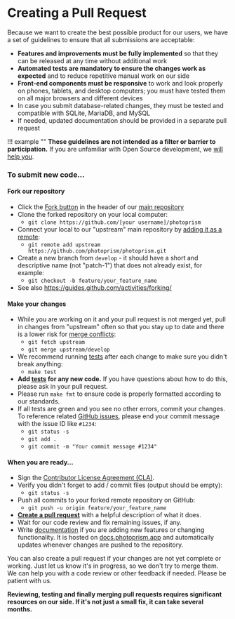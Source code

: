 # Creating a Pull Request

Because we want to create the best possible product for our users, we have a set of 
guidelines to ensure that all submissions are acceptable:

- **Features and improvements must be fully implemented** so that they can be released at any time without additional work
- **Automated tests are mandatory to ensure the changes work as expected** and to reduce repetitive manual work on our side
- **Front-end components must be responsive** to work and look properly on phones, tablets, and desktop computers; you must have tested them on all major browsers and different devices
- In case you submit database-related changes, they must be tested and compatible with SQLite, MariaDB, and MySQL
- If needed, updated documentation should be provided in a separate pull request

!!! example ""
    **These guidelines are not intended as a filter or barrier to participation.** If you are unfamiliar with
    Open Source development, we [will help you](https://gitter.im/browseyourlife/community).

### To submit new code... ###

#### Fork our repository ####

  * Click the [Fork button](https://help.github.com/articles/working-with-forks/) in the header of our [main repository](https://github.com/photoprism/photoprism)
  * Clone the forked repository on your local computer: 
    * `git clone https://github.com/[your username]/photoprism`
  * Connect your local to our "upstream" main repository by [adding it as a remote](https://help.github.com/articles/configuring-a-remote-for-a-fork/): 
    * `git remote add upstream https://github.com/photoprism/photoprism.git` 
  * Create a new branch from `develop` - it should have a short and descriptive name (not "patch-1") that does not already exist, for example:
    * `git checkout -b feature/your_feature_name` 
  * See also https://guides.github.com/activities/forking/

#### Make your changes ####

  * While you are working on it and your pull request is not merged yet, pull in changes from "upstream" often so that you stay up to date and there is a lower risk for [merge conflicts](https://help.github.com/articles/resolving-a-merge-conflict-using-the-command-line/):
    * `git fetch upstream`
    * `git merge upstream/develop`
  * We recommend running [tests](https://docs.photoprism.app/developer-guide/tests/) after each change to make sure you didn't break anything:
    * `make test`
  * **Add [tests](https://docs.photoprism.app/developer-guide/tests/) for any new code.** If you have questions about how to do this, please ask in your pull request.
  * Please run `make fmt` to ensure code is properly formatted according to our standards.
  * If all tests are green and you see no other errors, commit your changes. To reference related [GitHub issues](https://github.com/photoprism/photoprism/issues), please end your commit message with the issue ID like `#1234`:
      * `git status -s`
      * `git add .`
      * `git commit -m "Your commit message #1234"`

#### When you are ready... ####

  * Sign the [Contributor License Agreement (CLA)](https://cla-assistant.io/photoprism/photoprism).
  * Verify you didn't forget to add / commit files (output should be empty): 
    * `git status -s`
  * Push all commits to your forked remote repository on GitHub:
    * `git push -u origin feature/your_feature_name`
  * **[Create a pull request](https://help.github.com/articles/creating-a-pull-request/)** with a helpful description of what it does.
  * Wait for our code review and fix remaining issues, if any.
  * Write [documentation](https://docs.photoprism.app/developer-guide/documentation/) if you are adding new features or changing functionality. It is hosted on [docs.photoprism.app](https://docs.photoprism.app/) and automatically updates whenever changes are pushed to the repository.

You can also create a pull request if your changes are not yet complete or working. Just let us know 
it's in progress, so we don't try to merge them. We can help you with a code review or other feedback 
if needed. Please be patient with us.

**Reviewing, testing and finally merging pull requests requires significant resources on our side.
If it's not just a small fix, it can take several months.**
